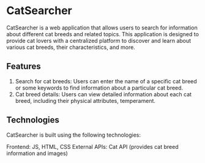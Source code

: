 # CatSearcher

CatSearcher is a web application that allows users to search for information about different cat breeds and related topics. This application is designed to provide cat lovers with a centralized platform to discover and learn about various cat breeds, their characteristics, and more.


## Features

1. Search for cat breeds: Users can enter the name of a specific cat breed or some keywords to find information about a particular cat breed.
2. Cat breed details: Users can view detailed information about each cat breed, including their physical attributes, temperament.

## Technologies
CatSearcher is built using the following technologies:

Frontend: JS, HTML, CSS
External APIs: Cat API (provides cat breed information and images)
